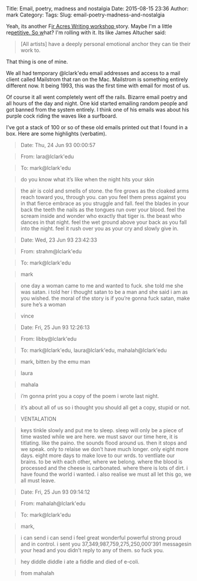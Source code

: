 Title: Email, poetry, madness and nostalgia
Date: 2015-08-15 23:36
Author: mark
Category: 
Tags: 
Slug: email-poetry-madness-and-nostalgia

Yeah, its another F[ir Acres Writing workshop ](https://mark.biek.org/blog/2009/02/the-shapening/)story. Maybe I'm a little re[petitive. So w](https://www.jamesaltucher.com/2015/08/kurt-vonnegut-the-secret-of-all-art/)hat? I'm rolling with it. Its like James Altucher said:

> [All artists] have a deeply personal emotional anchor they can tie their work to.

That thing is one of mine.

We all had temporary @lclark'edu email addresses and access to a mail client called Mailstrom that ran on the Mac. Mailstrom is something entirely different now. It being 1993, this was the first time with email for most of us.

Of course it all went completely went off the rails. Bizarre email poetry and all hours of the day and night. One kid started emailing random people and got banned from the system entirely. I think one of his emails was about his purple cock riding the waves like a surfboard.

I’ve got a stack of 100 or so of these old emails printed out that I found in a box. Here are some highlights (verbatim).

> Date: Thu, 24 Jun 93 00:00:57

> From: lara@lclark'edu

> To: mark@lclark'edu

> do you know what it’s like when the night hits your skin

> the air is cold and smells of stone. the fire grows as the cloaked arms reach toward you, through you. can you feel them press against you in that fierce embrace as you struggle and fall. feel the blades in your back the teeth the nails as the tongues run over your blood. feel the scream inside and wonder who exactly that tiger is. the beast who dances in that night. feel the wet ground above your back as you fall into the night. feel it rush over you as your cry and slowly give in.

> Date: Wed, 23 Jun 93 23:42:33

> From: strahm@lclark'edu

> To: mark@lclark'edu

> mark

> one day a woman came to me and wanted to fuck. she told me she was satan. i told her i thought satan to be a man and she said i am as you wished. the moral of the story is if you’re gonna fuck satan, make sure he’s a woman

> vince

> Date: Fri, 25 Jun 93 12:26:13

> From: libby@lclark'edu

> To: mark@lclark'edu, laura@lclark'edu, mahalah@lclark'edu

> mark, bitten by the emu man

> laura

> mahala

> i’m gonna print you a copy of the poem i wrote last night.

> it’s about all of us so i thought you should all get a copy, stupid or not.

> VENTALATION

> keys tinkle slowly and put me to sleep. sleep will only be a piece of time wasted while we are here. we must savor our time here, it is titlating. like the paino. the sounds flood around us. then it stops and we speak. only to relaise we don’t have much longer. only eight more days. eight more days to make love to our wrds. to ventliate our brains. to be with each other, where we belong. where the blood is processed and the cheese is carbonated. where there is lots of dirt. i have found the world i wanted. i also realise we must all let this go, we all must leave.

> Date: Fri, 25 Jun 93 09:14:12

> From: mahalah@lclark'edu

> To: mark@lclark'edu

> mark,

> i can send i can send i feel great wonderful powerful strong proud and in control. i sent you 37,349,987,759,275,250,000'391 messagesin your head and you didn’t reply to any of them. so fuck you.

> hey diddle diddle i ate a fiddle and died of e-coli.

> from mahalah


